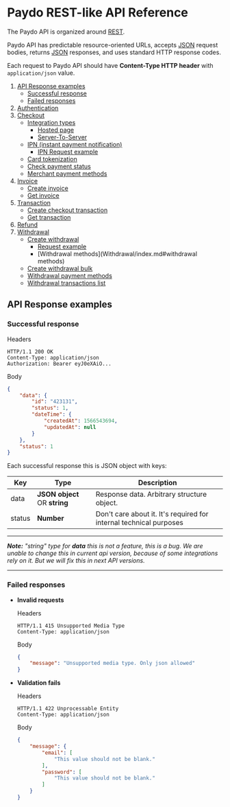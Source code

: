 # Paydo REST-like API Reference

The Paydo API is organized around [REST](http://en.wikipedia.org/wiki/Representational_State_Transfer).

Paydo API has predictable resource-oriented URLs, accepts [JSON](http://www.json.org/) request bodies,
 returns [JSON](http://www.json.org/) responses, and uses standard HTTP response codes.

Each request to Paydo API should have **Content-Type HTTP header** with `application/json` value.

1. [API Response examples](#api-response-examples)
    * [Successful response](#successful-response)
    * [Failed responses](#failed-responses)
1. [Authentication](authentication.md)
1. [Checkout](Checkout/checkout.md)
    * [Integration types](Checkout/checkout.md#integration-types)
        * [Hosted page](Checkout/hostedPage.md)
        * [Server-To-Server](Checkout/serverToServer.md)
    * [IPN (instant payment notification)](Checkout/checkout.md#ipn)
        * [IPN Request example](Checkout/checkout.md#ipn-request-example)
    * [Card tokenization](Checkout/createCardToken.md)
    * [Check payment status](Checkout/checkTransactionStatus.md)
    * [Merchant payment methods](Checkout/getMerchantPaymentMethods.md)
1. [Invoice](Invoice/getInvoice.md)
    * [Create invoice](Invoice/createInvoice.md)
    * [Get invoice](Invoice/getInvoice.md)
1. [Transaction](Transaction/getTransaction.md)
    * [Create checkout transaction](Transaction/createCheckoutTransaction.md)
    * [Get transaction](Transaction/getTransaction.md)
1. [Refund](refund.md)
1. [Withdrawal](Withdrawal/index.md)
    * [Create withdrawal](Withdrawal/index.md#create-withdrawal)
        * [Request example](Withdrawal/index.md#request-example)
        * [Withdrawal methods](Withdrawal/index.md#withdrawal methods)
    * [Create withdrawal bulk](Withdrawal/bulk.md)
    * [Withdrawal payment methods](Withdrawal/paymentMethods.md)
    * [Withdrawal transactions list](Withdrawal/getWithdrawals.md)


## API Response examples

### Successful response

Headers
```
HTTP/1.1 200 OK
Content-Type: application/json
Authorization: Bearer eyJ0eXAiO...
```
Body
```json
{
    "data": {
        "id": "423131",
        "status": 1,
        "dateTime": {
            "createdAt": 1566543694,
            "updatedAt": null
        }
    },
    "status": 1
}
```
Each successful response this is JSON object with keys:   

Key       | Type                              | Description                                                        |
----------|-----------------------------------|--------------------------------------------------------------------| 
data      | **JSON object** OR **string**     | Response data. Arbitrary structure object.                         |
status    | **Number**                        | Don't care about it. It's required for internal technical purposes |

----
***Note:** "string" type for **data** this is not a feature, this is a bug.
  We are unable to change this in current api version, because of some integrations rely on it.
  But we will fix this in next API versions.*

----

### Failed responses

* **Invalid requests**
    
    Headers
    ```
    HTTP/1.1 415 Unsupported Media Type
    Content-Type: application/json
    ```
    Body
    ```json
    {
        "message": "Unsupported media type. Only json allowed"
    }
    ```

* **Validation fails**

    Headers
    ```
    HTTP/1.1 422 Unprocessable Entity
    Content-Type: application/json
    ```
    Body
    ```json
    {
        "message": {
            "email": [
                "This value should not be blank."
            ],
            "password": [
                "This value should not be blank."
            ]
        }
    }
    ```

